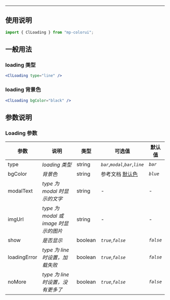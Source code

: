 ---

## 使用说明

```jsx
import { ClLoading } from "mp-colorui";
```

## 一般用法

### loading 类型

```jsx
<ClLoading type="line" />
```

### loading 背景色

```jsx
<ClLoading bgColor="black" />
```

## 参数说明

### Loading 参数

| 参数         | 说明                                  | 类型    | 可选值                             | 默认值    |
| ------------ | ------------------------------------- | ------- | ---------------------------------- | --------- |
| type         | _loading 类型_                        | string  | _`bar`_,_`modal`_,_`bar`_,_`line`_ | _`bar`_   |
| bgColor      | _背景色_                              | string  | 参考文档 [默认色](/home/color)     | _`blue`_  |
| modalText    | _type 为 modal 时显示的文字_          | string  | -                                  | -         |
| imgUrl       | _type 为 modal 或 image 时显示的图片_ | string  | -                                  | -         |
| show         | _是否显示_                            | boolean | _`true`_,_`false`_                 | _`false`_ |
| loadingError | _type 为 line 时设置，加载失败_       | boolean | _`true`_,_`false`_                 | _`false`_ |
| noMore       | _type 为 line 时设置，没有更多了_     | boolean | _`true`_,_`false`_                 | _`false`_ |

<FloatPhone url="https://yinliangdream.github.io/mp-colorui-h5-demo/#/pages/components/loading/index" />
